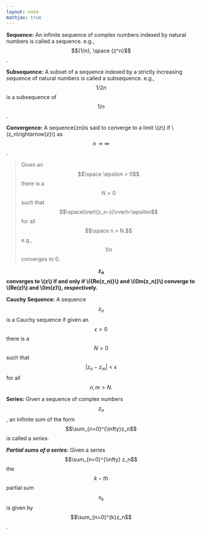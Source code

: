 ```yaml
---
layout: note
mathjax: true
---
```


**Sequence:**
An infinite sequence of complex numbers indexed by natural numbers is called a sequence. e.g., $${1/n}, \space {z^n}$$.

**Subsequence:**
A subset of a sequence indexed by a strictly increasing sequence of natural numbers is called a subsequence. e.g., $${1/2n}$$ is a subsequence of $${1/n}$$.

**Convergence:**
A sequence{zn}is said to converge to a limit \\(z\\) if \\(z_n\rightarrow{z}\\) as $$n\rightarrow{\infty}$$.

> Given an    $$\space \epsilon > 0$$ there is a $$N > 0$$ such that   $$\space\lvert{z_n-z}\rvert<\epsilon$$ for all $$\space n > N.$$ e.g., $${1/n}$$ converges to 0.

**$${z_n}$$ converges to \\(z\\) if and only if \\({Re(z_n)}\\) and \\({Im(z_n)}\\) converge to \\(Re(z)\\) and \\(Im(z)\\), respectively.**

**Cauchy Sequence:**
A sequence $${z_n}$$ is a Cauchy sequence if given an $$\epsilon > 0$$ there is a $$N > 0$$ such that $$\lvert{z_n-z_m}\rvert < \epsilon$$ for all $$n, m > N.$$

**Series:**
Given a sequence of complex numbers $${z_n}$$, an infinite sum of the form
$$\sum_{n=0}^{\infty}z_n$$ is called a *series*.

***Partial sums of a series:***
Given a series $$\sum_{n=0}^{\infty} z_n$$ the $$k-th$$ partial sum $$s_k$$ is given by $$\sum_{n=0}^{k}z_n$$.

